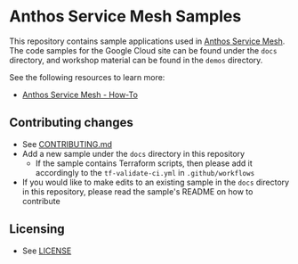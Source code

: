 # Anthos Service Mesh Samples

This repository contains sample applications used in
[Anthos Service Mesh](https://cloud.google.com/service-mesh/docs/overview).
The code samples for the Google Cloud site can be found under the `docs` directory, and workshop material can be found in the `demos` directory. 

See the following resources to learn more:

- [Anthos Service Mesh - How-To](https://cloud.google.com/service-mesh/docs/how-to)

## Contributing changes

* See [CONTRIBUTING.md](CONTRIBUTING.md)
* Add a new sample under the `docs` directory in this repository
  * If the sample contains Terraform scripts, then please add it accordingly to the `tf-validate-ci.yml` in `.github/workflows`
* If you would like to make edits to an existing sample in the `docs` directory in this repository, please read the sample's README on how to contribute

## Licensing

* See [LICENSE](LICENSE)
